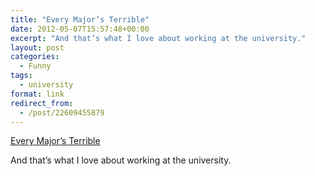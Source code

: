 ```yaml
---
title: "Every Major’s Terrible"
date: 2012-05-07T15:57:48+00:00
excerpt: "And that’s what I love about working at the university."
layout: post
categories:
  - Funny
tags:
  - university
format: link
redirect_from:
  - /post/22609455879
---
```

[Every Major&#8217;s Terrible](http://xkcd.com/1052/)

And that’s what I love about working at the university.